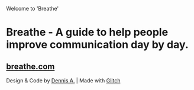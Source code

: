 Welcome to 'Breathe'

# Breathe - A guide to help people improve communication day by day.

## [breathe.com](https://dycearts.com/dev/breathe)

Design & Code by [Dennis A.](dycearts.com/dev) | Made with [Glitch](https://glitch.com/)
